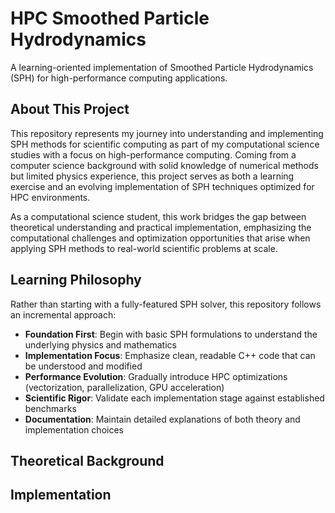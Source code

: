 # HPC Smoothed Particle Hydrodynamics

A learning-oriented implementation of Smoothed Particle Hydrodynamics (SPH) for high-performance computing applications.

## About This Project

This repository represents my journey into understanding and implementing SPH methods for scientific computing as part of my computational science studies with a focus on high-performance computing. Coming from a computer science background with solid knowledge of numerical methods but limited physics experience, this project serves as both a learning exercise and an evolving implementation of SPH techniques optimized for HPC environments.

As a computational science student, this work bridges the gap between theoretical understanding and practical implementation, emphasizing the computational challenges and optimization opportunities that arise when applying SPH methods to real-world scientific problems at scale.

## Learning Philosophy

Rather than starting with a fully-featured SPH solver, this repository follows an incremental approach:

- **Foundation First**: Begin with basic SPH formulations to understand the underlying physics and mathematics
- **Implementation Focus**: Emphasize clean, readable C++ code that can be understood and modified
- **Performance Evolution**: Gradually introduce HPC optimizations (vectorization, parallelization, GPU acceleration)
- **Scientific Rigor**: Validate each implementation stage against established benchmarks
- **Documentation**: Maintain detailed explanations of both theory and implementation choices

## Theoretical Background

## Implementation
